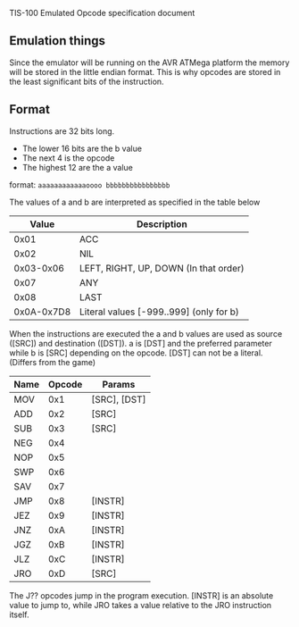 TIS-100 Emulated Opcode specification document

Emulation things
----------------
Since the emulator will be running on the AVR ATMega platform the memory will be
stored in the little endian format. This is why opcodes are stored in the least
significant bits of the instruction.

Format
------
Instructions are 32 bits long.

 * The lower 16 bits are the b value
 * The next 4 is the opcode
 * The highest 12 are the a value

format: `aaaaaaaaaaaaoooo bbbbbbbbbbbbbbbb`

The values of a and b are interpreted as specified in the table below

| Value       | Description                             |
| ----------- | --------------------------------------- |
| 0x01        | ACC                                     |
| 0x02        | NIL                                     |
| 0x03-0x06   | LEFT, RIGHT, UP, DOWN (In that order)   |
| 0x07        | ANY                                     |
| 0x08        | LAST                                    |
| 0x0A-0x7D8  | Literal values [-999..999] (only for b) |

When the instructions are executed the a and b values are used as source ([SRC])
and destination ([DST]). a is [DST] and the preferred parameter  while b is [SRC] depending
on the opcode. [DST] can not be a literal. (Differs from the game)

| Name   | Opcode   | Params         |
| ------ | -------- | -------------- |
| MOV    | 0x1      | [SRC], [DST]   |
| ADD    | 0x2      | [SRC]          |
| SUB    | 0x3      | [SRC]          |
| NEG    | 0x4      |                |
| NOP    | 0x5      |                |
| SWP    | 0x6      |                |
| SAV    | 0x7      |                |
| JMP    | 0x8      | [INSTR]        |
| JEZ    | 0x9      | [INSTR]        |
| JNZ    | 0xA      | [INSTR]        |
| JGZ    | 0xB      | [INSTR]        |
| JLZ    | 0xC      | [INSTR]        |
| JRO    | 0xD      | [SRC]          |

The J?? opcodes jump in the program execution. [INSTR] is an absolute value to
jump to, while JRO takes a value relative to the JRO instruction itself.
